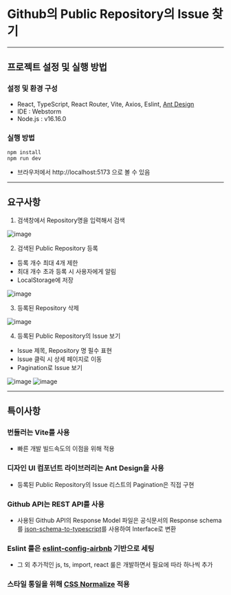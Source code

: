 # Github의 Public Repository의 Issue 찾기
---
## 프로젝트 설정 및 실행 방법
### 설정 및 환경 구성
- React, TypeScript, React Router, Vite, Axios, Eslint, [Ant Design](https://ant.design/components/overview)
- IDE : Webstorm
- Node.js : v16.16.0
### 실행 방법
```
npm install
npm run dev
```
- 브라우저에서 http://localhost:5173 으로 볼 수 있음

---
## 요구사항
1. 검색창에서 Repository명을 입력해서 검색

![image](https://user-images.githubusercontent.com/10824092/221197282-9df2a647-e53d-4736-8ef1-d93a36755844.png)

2. 검색된 Public Repository 등록
- 등록 개수 최대 4개 제한
- 최대 개수 초과 등록 시 사용자에게 알림
- LocalStorage에 저장

![image](https://user-images.githubusercontent.com/10824092/221197390-41fd3a0e-4f6e-4a1c-8c0a-3241c42b71ec.png)

3. 등록된 Repository 삭제

![image](https://user-images.githubusercontent.com/10824092/221197462-56d134ac-5aa3-48c7-b3d5-08761c99a2af.png)

4. 등록된 Public Repository의 Issue 보기
- Issue 제목, Repository 명 필수 표현
- Issue 클릭 시 상세 페이지로 이동
- Pagination로 Issue 보기

![image](https://user-images.githubusercontent.com/10824092/221197556-764bfbd8-b672-414f-80b6-aef5774914b6.png)
![image](https://user-images.githubusercontent.com/10824092/221198144-1b0ce833-1cd7-4860-b885-179837ddae4a.png)

---
## 특이사항
### 번들러는 Vite를 사용
- 빠른 개발 빌드속도의 이점을 위해 적용
### 디자인 UI 컴포넌트 라이브러리는 Ant Design을 사용
- 등록된 Public Repository의 Issue 리스트의 Pagination은 직접 구현
### Github API는 REST API를 사용
- 사용된 Github API의 Response Model 파일은 공식문서의 Response schema를 [json-schema-to-typescript](https://github.com/bcherny/json-schema-to-typescript)를 사용하여 Interface로 변환
### Eslint 룰은 [eslint-config-airbnb](https://github.com/airbnb/javascript) 기반으로 세팅
- 그 외 추가적인 js, ts, import, react 룰은 개발하면서 필요에 따라 하나씩 추가
### 스타일 통일을 위해 [CSS Normalize](https://github.com/necolas/normalize.css) 적용
